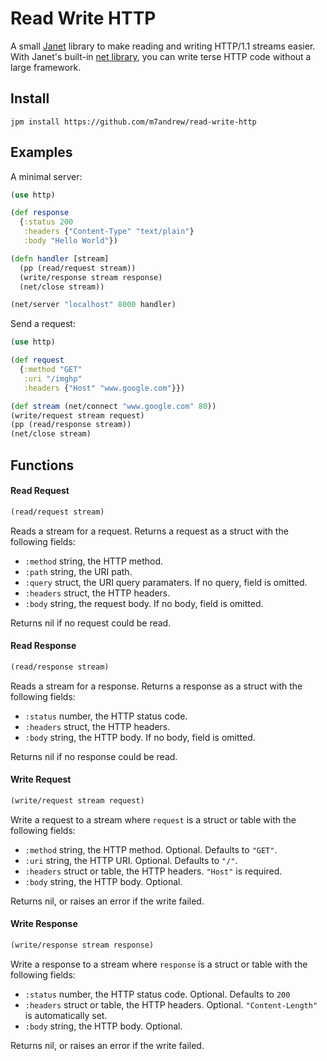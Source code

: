 
# Read Write HTTP

A small [Janet](https://janet-lang.org/) library to make reading and writing HTTP/1.1 streams easier. With Janet's built-in [net library](https://janet-lang.org/api/net.html), you can write terse HTTP code without a large framework.

## Install

```
jpm install https://github.com/m7andrew/read-write-http
```

## Examples

A minimal server:

```clojure
(use http)

(def response
  {:status 200
   :headers {"Content-Type" "text/plain"}
   :body "Hello World"})

(defn handler [stream]
  (pp (read/request stream))
  (write/response stream response)
  (net/close stream))

(net/server "localhost" 8000 handler)
```

Send a request:

```clojure
(use http)

(def request
  {:method "GET"
   :uri "/imghp"
   :headers {"Host" "www.google.com"}})

(def stream (net/connect "www.google.com" 80))
(write/request stream request)
(pp (read/response stream))
(net/close stream)
```

## Functions

#### Read Request

```clojure
(read/request stream)
```

Reads a stream for a request. Returns a request as a struct with the following fields:

* `:method` string, the HTTP method.
* `:path` string, the URI path.
* `:query` struct, the URI query paramaters. If no query, field is omitted.
* `:headers` struct, the HTTP headers.
* `:body` string, the request body. If no body, field is omitted.

Returns nil if no request could be read.

#### Read Response

```clojure
(read/response stream)
```

Reads a stream for a response. Returns a response as a struct with the following fields:

* `:status` number, the HTTP status code.
* `:headers` struct, the HTTP headers.
* `:body` string, the HTTP body. If no body, field is omitted.

Returns nil if no response could be read.

#### Write Request

```clojure
(write/request stream request)
```

Write a request to a stream where `request` is a struct or table with the following fields:

* `:method` string, the HTTP method. Optional. Defaults to `"GET"`.
* `:uri` string, the HTTP URI. Optional. Defaults to `"/"`.
* `:headers` struct or table, the HTTP headers. `"Host"` is required.
* `:body` string, the HTTP body. Optional.

Returns nil, or raises an error if the write failed.

#### Write Response

```clojure
(write/response stream response)
```

Write a response to a stream where `response` is a struct or table with the following fields:

* `:status` number, the HTTP status code. Optional. Defaults to `200`
* `:headers` struct or table, the HTTP headers. Optional. `"Content-Length"` is automatically set.
* `:body` string, the HTTP body. Optional.

Returns nil, or raises an error if the write failed.
